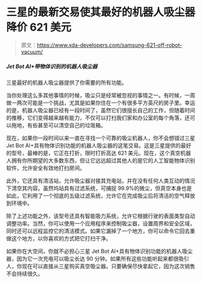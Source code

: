 # 三星的最新交易使其最好的机器人吸尘器降价 621 美元

> 原文：<https://www.xda-developers.com/samsung-621-off-robot-vacuum/>

##### Jet Bot AI+带物体识别的机器人吸尘器

三星最好的机器人吸尘器提供了你需要的所有功能。

当你处理这么多其他事情的时候，吸尘只是经常被忽视的事情之一。有时候，一周做一两次可能是一个挑战，尤其是如果你住在一个有很多平方英尺的房子里。幸运的是，机器人吸尘器已经有一段时间了，虽然它们很擅长自己的工作，但随着时间的推移，它们变得越来越有能力，不仅可以打扫我们家和办公室的每个角落，还可以拖地，有些甚至可以清空自己的垃圾箱。

现在，如果你一段时间以来一直在寻找一个可靠的吸尘机器人，你不会想错过三星 Jet Bot AI+具有物体识别功能的机器人吸尘器的这笔交易。这是三星提供的最好的型号，最棒的是，它正在打折，限时打折高达 621 美元。现在，这个真空机器人拥有你所期望的大多数东西，但让它远远超过其他人的是它的人工智能物体识别软件，允许安全有效地打扫房间。

此外，它还具有清洁站，允许吸尘器对接其充电站，并在没有任何人类互动的情况下清空其内容。虽然坞站具有过滤系统，可捕捉 99.9%的微尘，但真空本身也是如此，它利用了一个彻底的五级过滤系统，允许它在完成吸尘后将清洁的空气释放到环境中。

除了上述功能之外，该型号还具有智能吸力系统，允许它根据行驶的表面类型自动调整功率。当然，你可以使用一个应用程序来控制吸尘器，设置周界和安全区域，同时还可以远程监控它的清洁模式。如果它漏掉了一个地方，你可以命令它回去重做这个地方，以你喜欢的方式把它打扫干净。

如果你在大空间，你就不必担心三星 Jet Bot AI+具有物体识别功能的机器人吸尘器，因为它一次充电可以吸尘长达 90 分钟。如果所有这些功能听起来都很吸引人，你现在可以直接从三星购买真空吸尘器。只要确保尽快拿起它，因为这次销售不会持续很久。